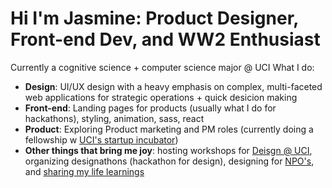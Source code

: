 # Hi I'm Jasmine: Product Designer, Front-end Dev, and WW2 Enthusiast
Currently a cognitive science + computer science major @ UCI 
What I do: 
- **Design**: UI/UX design with a heavy emphasis on complex, multi-faceted web applications for strategic operations + quick desicion making
- **Front-end**: Landing pages for products (usually what I do for hackathons), styling, animation, sass, react
- **Product**: Exploring Product marketing and PM roles (currently doing a fellowship w [UCI's startup incubator](https://www.productuci.com/))
- **Other things that bring me joy**: hosting workshops for [Deisgn @ UCI](https://designatuci.com/), organizing designathons (hackathon for design), designing for [NPO's](https://www.developforgood.org/), and [sharing my life learnings](https://jaslavie.github.io/voicewise/)

<!--


- 🔭 I’m currently working on ...
- 🌱 I’m currently learning ...
- 👯 I’m looking to collaborate on ...
- 🤔 I’m looking for help with ...
- 💬 Ask me about ...
- 📫 How to reach me: ...
- 😄 Pronouns: ...
- ⚡ Fun fact: ...
-->
